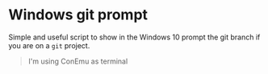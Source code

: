 # Windows git prompt
Simple and useful script to show in the Windows 10 prompt the git branch
if you are on a `git` project.
> I'm using ConEmu as terminal


